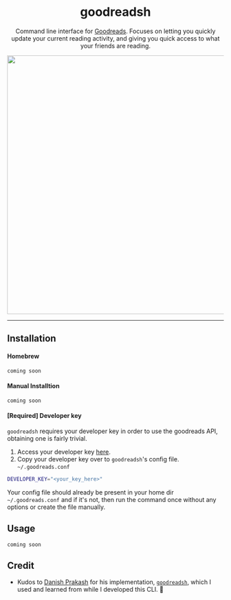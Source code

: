 <h1 align="center">goodreadsh</h1>
<p align="center">Command line interface for <a href="https://goodreads.com" > Goodreads</a>. Focuses on letting you quickly update your current reading activity, and giving you quick access to what your friends are reading.</p>
<p align="center">
<a href="https://i.imgur.com/der2fH7.gif"><img src="https://i.imgur.com/der2fH7.gif" width="600"/></a>
</p>



--- 

## Installation

#### Homebrew

`coming soon` 

#### Manual Installtion

`coming soon`

#### [Required] Developer key
`goodreadsh` requires your developer key in order to use the goodreads API, obtaining one is fairly trivial.

1. Access your developer key [here](https://www.goodreads.com/api/keys).
2. Copy your developer key over to `goodreadsh`'s config file. `~/.goodreads.conf`
```sh
DEVELOPER_KEY="<your_key_here>"
```

Your config file should already be present in your home dir `~/.goodreads.conf` and if it's not, then run the command once without any options or create the file manually.

## Usage

`coming soon`

## Credit

- Kudos to [Danish Prakash](https://github.com/danishprakash/) for his implementation, [`goodreadsh`](https://github.com/danishprakash/goodreadsh), which I used and learned from while I developed this CLI. 🙏
